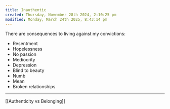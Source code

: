 ```yaml
---
title: Inauthentic
created: Thursday, November 28th 2024, 2:10:25 pm
modified: Monday, March 24th 2025, 8:43:14 pm
---
```


There are consequences to living against my convictions:

- Resentment
- Hopelessness
- No passion
- Mediocrity
- Depression
- Blind to beauty
- Numb
- Mean
- Broken relationships

---

[[Authenticity vs Belonging]]